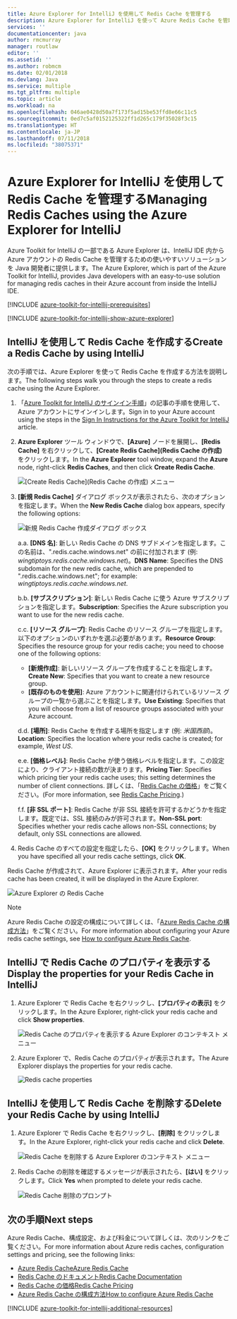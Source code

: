 ```yaml
---
title: Azure Explorer for IntelliJ を使用して Redis Cache を管理する
description: Azure Explorer for IntelliJ を使って Azure Redis Cache を管理する方法について説明します。
services: ''
documentationcenter: java
author: rmcmurray
manager: routlaw
editor: ''
ms.assetid: ''
ms.author: robmcm
ms.date: 02/01/2018
ms.devlang: Java
ms.service: multiple
ms.tgt_pltfrm: multiple
ms.topic: article
ms.workload: na
ms.openlocfilehash: 046ae0428d50a7f173f5ad15be53ffd8e66c11c5
ms.sourcegitcommit: 0ed7c5af0152125322ff1d265c179f35028f3c15
ms.translationtype: HT
ms.contentlocale: ja-JP
ms.lasthandoff: 07/11/2018
ms.locfileid: "38075371"
---
```

# <a name="managing-redis-caches-using-the-azure-explorer-for-intellij"></a><span data-ttu-id="ce669-103">Azure Explorer for IntelliJ を使用して Redis Cache を管理する</span><span class="sxs-lookup"><span data-stu-id="ce669-103">Managing Redis Caches using the Azure Explorer for IntelliJ</span></span>

<span data-ttu-id="ce669-104">Azure Toolkit for IntelliJ の一部である Azure Explorer は、IntelliJ IDE 内から Azure アカウントの Redis Cache を管理するための使いやすいソリューションを Java 開発者に提供します。</span><span class="sxs-lookup"><span data-stu-id="ce669-104">The Azure Explorer, which is part of the Azure Toolkit for IntelliJ, provides Java developers with an easy-to-use solution for managing redis caches in their Azure account from inside the IntelliJ IDE.</span></span>

[!INCLUDE [azure-toolkit-for-intellij-prerequisites](../includes/azure-toolkit-for-intellij-prerequisites.md)]

[!INCLUDE [azure-toolkit-for-intellij-show-azure-explorer](../includes/azure-toolkit-for-intellij-show-azure-explorer.md)]

## <a name="create-a-redis-cache-by-using-intellij"></a><span data-ttu-id="ce669-105">IntelliJ を使用して Redis Cache を作成する</span><span class="sxs-lookup"><span data-stu-id="ce669-105">Create a Redis Cache by using IntelliJ</span></span>

<span data-ttu-id="ce669-106">次の手順では、Azure Explorer を使って Redis Cache を作成する方法を説明します。</span><span class="sxs-lookup"><span data-stu-id="ce669-106">The following steps walk you through the steps to create a redis cache using the Azure Explorer.</span></span>

1. <span data-ttu-id="ce669-107">「[Azure Toolkit for IntelliJ のサインイン手順]」の記事の手順を使用して、Azure アカウントにサインインします。</span><span class="sxs-lookup"><span data-stu-id="ce669-107">Sign in to your Azure account using the steps in the [Sign In Instructions for the Azure Toolkit for IntelliJ] article.</span></span>

1. <span data-ttu-id="ce669-108">**Azure Explorer** ツール ウィンドウで、**[Azure]** ノードを展開し、**[Redis Cache]** を右クリックして、**[Create Redis Cache]\(Redis Cache の作成\)** をクリックします。</span><span class="sxs-lookup"><span data-stu-id="ce669-108">In the **Azure Explorer** tool window, expand the **Azure** node, right-click **Redis Caches**, and then click **Create Redis Cache**.</span></span>

   ![[Create Redis Cache]\(Redis Cache の作成\) メニュー][CR01]

1. <span data-ttu-id="ce669-110">**[新規 Redis Cache]** ダイアログ ボックスが表示されたら、次のオプションを指定します。</span><span class="sxs-lookup"><span data-stu-id="ce669-110">When the **New Redis Cache** dialog box appears, specify the following options:</span></span>

   ![新規 Redis Cache 作成ダイアログ ボックス][CR02]

   <span data-ttu-id="ce669-112">a.</span><span class="sxs-lookup"><span data-stu-id="ce669-112">a.</span></span> <span data-ttu-id="ce669-113">**[DNS 名]**: 新しい Redis Cache の DNS サブドメインを指定します。この名前は、".redis.cache.windows.net" の前に付加されます (例: *wingtiptoys.redis.cache.windows.net*)。</span><span class="sxs-lookup"><span data-stu-id="ce669-113">**DNS Name**: Specifies the DNS subdomain for the new redis cache, which are prepended to ".redis.cache.windows.net"; for example: *wingtiptoys.redis.cache.windows.net*.</span></span>

   <span data-ttu-id="ce669-114">b.</span><span class="sxs-lookup"><span data-stu-id="ce669-114">b.</span></span> <span data-ttu-id="ce669-115">**[サブスクリプション]**: 新しい Redis Cache に使う Azure サブスクリプションを指定します。</span><span class="sxs-lookup"><span data-stu-id="ce669-115">**Subscription**: Specifies the Azure subscription you want to use for the new redis cache.</span></span>

   <span data-ttu-id="ce669-116">c.</span><span class="sxs-lookup"><span data-stu-id="ce669-116">c.</span></span> <span data-ttu-id="ce669-117">**[リソース グループ]**: Redis Cache のリソース グループを指定します。以下のオプションのいずれかを選ぶ必要があります。</span><span class="sxs-lookup"><span data-stu-id="ce669-117">**Resource Group**: Specifies the resource group for your redis cache; you need to choose one of the following options:</span></span> 
      * <span data-ttu-id="ce669-118">**[新規作成]**: 新しいリソース グループを作成することを指定します。</span><span class="sxs-lookup"><span data-stu-id="ce669-118">**Create New**: Specifies that you want to create a new resource group.</span></span> 
      * <span data-ttu-id="ce669-119">**[既存のものを使用]**: Azure アカウントに関連付けられているリソース グループの一覧から選ぶことを指定します。</span><span class="sxs-lookup"><span data-stu-id="ce669-119">**Use Existing**: Specifies that you will choose from a list of resource groups associated with your Azure account.</span></span> 

   <span data-ttu-id="ce669-120">d.</span><span class="sxs-lookup"><span data-stu-id="ce669-120">d.</span></span> <span data-ttu-id="ce669-121">**[場所]**: Redis Cache を作成する場所を指定します (例: *米国西部*)。</span><span class="sxs-lookup"><span data-stu-id="ce669-121">**Location**: Specifies the location where your redis cache is created; for example, *West US*.</span></span>

   <span data-ttu-id="ce669-122">e.</span><span class="sxs-lookup"><span data-stu-id="ce669-122">e.</span></span> <span data-ttu-id="ce669-123">**[価格レベル]**: Redis Cache が使う価格レベルを指定します。この設定により、クライアント接続の数が決まります。</span><span class="sxs-lookup"><span data-stu-id="ce669-123">**Pricing Tier**: Specifies which pricing tier your redis cache uses; this setting determines the number of client connections.</span></span> <span data-ttu-id="ce669-124">詳しくは、「[Redis Cache の価格]」をご覧ください。</span><span class="sxs-lookup"><span data-stu-id="ce669-124">(For more information, see [Redis Cache Pricing].)</span></span>

   <span data-ttu-id="ce669-125">f.</span><span class="sxs-lookup"><span data-stu-id="ce669-125">f.</span></span> <span data-ttu-id="ce669-126">**[非 SSL ポート]**: Redis Cache が非 SSL 接続を許可するかどうかを指定します。既定では、SSL 接続のみが許可されます。</span><span class="sxs-lookup"><span data-stu-id="ce669-126">**Non-SSL port**: Specifies whether your redis cache allows non-SSL connections; by default, only SSL connections are allowed.</span></span>

1. <span data-ttu-id="ce669-127">Redis Cache のすべての設定を指定したら、**[OK]** をクリックします。</span><span class="sxs-lookup"><span data-stu-id="ce669-127">When you have specified all your redis cache settings, click **OK**.</span></span>

<span data-ttu-id="ce669-128">Redis Cache が作成されて、Azure Explorer に表示されます。</span><span class="sxs-lookup"><span data-stu-id="ce669-128">After your redis cache has been created, it will be displayed in the Azure Explorer.</span></span>

   ![Azure Explorer の Redis Cache][CR03]

> [!NOTE]
>
> <span data-ttu-id="ce669-130">Azure Redis Cache の設定の構成について詳しくは、「[Azure Redis Cache の構成方法]」をご覧ください。</span><span class="sxs-lookup"><span data-stu-id="ce669-130">For more information about configuring your Azure redis cache settings, see [How to configure Azure Redis Cache].</span></span>
>

## <a name="display-the-properties-for-your-redis-cache-in-intellij"></a><span data-ttu-id="ce669-131">IntelliJ で Redis Cache のプロパティを表示する</span><span class="sxs-lookup"><span data-stu-id="ce669-131">Display the properties for your Redis Cache in IntelliJ</span></span>

1. <span data-ttu-id="ce669-132">Azure Explorer で Redis Cache を右クリックし、**[プロパティの表示]** をクリックします。</span><span class="sxs-lookup"><span data-stu-id="ce669-132">In the Azure Explorer, right-click your redis cache and click **Show properties**.</span></span>

   ![Redis Cache のプロパティを表示する Azure Explorer のコンテキスト メニュー][SP01]

1. <span data-ttu-id="ce669-134">Azure Explorer で、Redis Cache のプロパティが表示されます。</span><span class="sxs-lookup"><span data-stu-id="ce669-134">The Azure Explorer displays the properties for your redis cache.</span></span>

   ![Redis cache properties][SP02]

## <a name="delete-your-redis-cache-by-using-intellij"></a><span data-ttu-id="ce669-136">IntelliJ を使用して Redis Cache を削除する</span><span class="sxs-lookup"><span data-stu-id="ce669-136">Delete your Redis Cache by using IntelliJ</span></span>

1. <span data-ttu-id="ce669-137">Azure Explorer で Redis Cache を右クリックし、**[削除]** をクリックします。</span><span class="sxs-lookup"><span data-stu-id="ce669-137">In the Azure Explorer, right-click your redis cache and click **Delete**.</span></span>

   ![Redis Cache を削除する Azure Explorer のコンテキスト メニュー][DE01]

1. <span data-ttu-id="ce669-139">Redis Cache の削除を確認するメッセージが表示されたら、**[はい]** をクリックします。</span><span class="sxs-lookup"><span data-stu-id="ce669-139">Click **Yes** when prompted to delete your redis cache.</span></span>

   ![Redis Cache 削除のプロンプト][DE02]

## <a name="next-steps"></a><span data-ttu-id="ce669-141">次の手順</span><span class="sxs-lookup"><span data-stu-id="ce669-141">Next steps</span></span>

<span data-ttu-id="ce669-142">Azure Redis Cache、構成設定、および料金について詳しくは、次のリンクをご覧ください。</span><span class="sxs-lookup"><span data-stu-id="ce669-142">For more information about Azure redis caches, configuration settings and pricing, see the following links:</span></span>

* <span data-ttu-id="ce669-143">[Azure Redis Cache]</span><span class="sxs-lookup"><span data-stu-id="ce669-143">[Azure Redis Cache]</span></span>
* <span data-ttu-id="ce669-144">[Redis Cache のドキュメント]</span><span class="sxs-lookup"><span data-stu-id="ce669-144">[Redis Cache Documentation]</span></span>
* <span data-ttu-id="ce669-145">[Redis Cache の価格]</span><span class="sxs-lookup"><span data-stu-id="ce669-145">[Redis Cache Pricing]</span></span>
* <span data-ttu-id="ce669-146">[Azure Redis Cache の構成方法]</span><span class="sxs-lookup"><span data-stu-id="ce669-146">[How to configure Azure Redis Cache]</span></span>

[!INCLUDE [azure-toolkit-for-intellij-additional-resources](../includes/azure-toolkit-for-intellij-additional-resources.md)]

<!-- URL List -->

[Redis Cache の価格]: https://azure.microsoft.com/pricing/details/cache/
[Redis Cache Pricing]: https://azure.microsoft.com/pricing/details/cache/
[Azure Redis Cache]: https://azure.microsoft.com/services/cache/
[Redis Cache のドキュメント]: /azure/redis-cache
[Redis Cache Documentation]: /azure/redis-cache
[Azure Redis Cache の構成方法]: /azure/redis-cache/cache-configure
[How to configure Azure Redis Cache]: /azure/redis-cache/cache-configure
[Azure Toolkit for IntelliJ のサインイン手順]: ./azure-toolkit-for-intellij-sign-in-instructions.md
[Sign In Instructions for the Azure Toolkit for IntelliJ]: ./azure-toolkit-for-intellij-sign-in-instructions.md

<!-- IMG List -->

[CR01]: media/azure-toolkit-for-intellij-managing-redis-caches-using-azure-explorer/CR01.png
[CR02]: media/azure-toolkit-for-intellij-managing-redis-caches-using-azure-explorer/CR02.png
[CR03]: media/azure-toolkit-for-intellij-managing-redis-caches-using-azure-explorer/CR03.png

[SP01]: media/azure-toolkit-for-intellij-managing-redis-caches-using-azure-explorer/SP01.png
[SP02]: media/azure-toolkit-for-intellij-managing-redis-caches-using-azure-explorer/SP02.png

[DE01]: media/azure-toolkit-for-intellij-managing-redis-caches-using-azure-explorer/DE01.png
[DE02]: media/azure-toolkit-for-intellij-managing-redis-caches-using-azure-explorer/DE02.png

